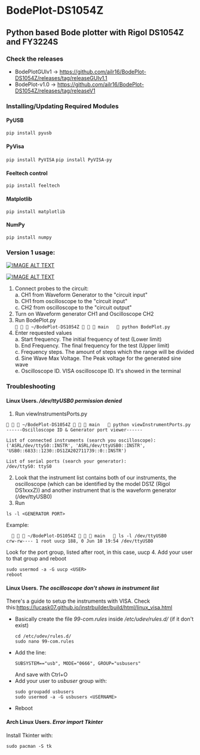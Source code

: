 # BodePlot-DS1054Z
## Python based Bode plotter with Rigol DS1054Z and FY3224S
### Check the releases
- BodePlotGUIv1 -> https://github.com/ailr16/BodePlot-DS1054Z/releases/tag/releaseGUIv1.1
- BodePlot-v1.0 -> https://github.com/ailr16/BodePlot-DS1054Z/releases/tag/releaseV1
### Installing/Updating Required Modules
#### PyUSB
`pip install pyusb`
#### PyVisa
`pip install PyVISA`
`pip install PyVISA-py`
#### Feeltech control
`pip install feeltech`
#### Matplotlib
`pip install matplotlib`
#### NumPy
`pip install numpy`


### Version 1 usage:

[![IMAGE ALT TEXT](http://img.youtube.com/vi/WFBuwD8cPuU/0.jpg)](http://www.youtube.com/watch?v=WFBuwD8cPuU "Bode Plotter (DS1054Z-FY3224S)")

[![IMAGE ALT TEXT](http://img.youtube.com/vi/ivJM8q00k0E/0.jpg)](http://www.youtube.com/watch?v=ivJM8q00k0E "Bode Plot - Rigol DS1054Z and FY3224S")
1. Connect probes to the circuit:  
   a. CH1 from Waveform Generator to the "circuit input"  
   b. CH1 from oscilloscope to the "circuit input"  
   c. CH2 from oscilloscope to the "circuit output"  
3. Turn on Waveform generator CH1 and Oscilloscope CH2  
4. Run BodePlot.py  
`    ~/BodePlot-DS1054Z    main    python BodePlot.py `  
3. Enter requested values  
   a. Start frequency. The initial frequency of test (Lower limit)  
   b. End Frequency. The final frequency for the test (Upper limit)  
   c. Frequency steps. The amount of steps which the range will be divided  
   d. Sine Wave Max Voltage. The Peak voltage for the generated sine wave  
   e. Oscilloscope ID. VISA oscilloscope ID. It's showed in the terminal  
   

### Troubleshooting
#### Linux Users. */dev/ttyUSB0 permission denied*
1. Run viewInstrumentsPorts.py
```
   ~/BodePlot-DS1054Z    main    python viewInstrumentPorts.py 
------Oscilloscope ID & Generator port viewer------

List of connected instruments (search you oscilloscope):
('ASRL/dev/ttyS0::INSTR', 'ASRL/dev/ttyUSB0::INSTR', 'USB0::6833::1230::DS1ZA202711739::0::INSTR')

List of serial ports (search your generator):
/dev/ttyS0: ttyS0
```
2. Look that the instrument list contains both of our instruments, the oscilloscope (which can be identified by the model DS1Z (Rigol DS1xxxZ)) and another instrument that is the waveform generator (/dev/ttyUSB0)
3. Run
```
ls -l <GENERATOR PORT>
```
 Example:
```
     ~/BodePlot-DS1054Z    main    ls -l /dev/ttyUSB0   
crw-rw---- 1 root uucp 188, 0 Jun 10 19:54 /dev/ttyUSB0
```
 Look for the port group, listed after root, in this case, uucp
 4. Add your user to that group and reboot
 ```
 sudo usermod -a -G uucp <USER>
 reboot
 ```

#### Linux Users. *The oscilloscope don't shows in instrument list*

There's a guide to setup the instruments with VISA. Check this:https://lucask07.github.io/instrbuilder/build/html/linux_visa.html

- Basically create the file *99-com.rules* inside */etc/udev/rules.d/* (if it don't exist)
   ```
   cd /etc/udev/rules.d/
   sudo nano 99-com.rules
   ```
- Add the line:
   ```
   SUBSYSTEM=="usb", MODE="0666", GROUP="usbusers"
   ```
   And save with Ctrl+O
- Add your user to *usbuser* group with:
    ```
    sudo groupadd usbusers
    sudo usermod -a -G usbusers <USERNAME>
    ```
- Reboot

#### Arch Linux Users. *Error import Tkinter*
Install Tkinter with:

```
sudo pacman -S tk
```

